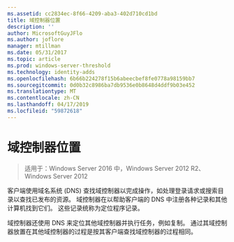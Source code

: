 ```yaml
---
ms.assetid: cc2834ec-8f66-4209-aba3-402d710cd1bd
title: 域控制器位置
description: ''
author: MicrosoftGuyJFlo
ms.author: joflore
manager: mtillman
ms.date: 05/31/2017
ms.topic: article
ms.prod: windows-server-threshold
ms.technology: identity-adds
ms.openlocfilehash: 6b66b224278f15b6abeecbef8fe0778a98159bb7
ms.sourcegitcommit: 0d0b32c8986ba7db9536e0b8648d4ddf9b03e452
ms.translationtype: MT
ms.contentlocale: zh-CN
ms.lasthandoff: 04/17/2019
ms.locfileid: "59872618"
---
```

# <a name="domain-controller-location"></a>域控制器位置

>适用于：Windows Server 2016 中，Windows Server 2012 R2、 Windows Server 2012

客户端使用域名系统 (DNS) 查找域控制器以完成操作，如处理登录请求或搜索目录以查找已发布的资源。 域控制器在以帮助客户端的 DNS 中注册各种记录和其他计算机找到它们。 这些记录统称为定位程序记录。  
  
域控制器还使用 DNS 来定位其他域控制器并执行任务，例如复制。 通过其域控制器放置在其他域控制器的过程是按其客户端查找域控制器的过程相同。  
  


